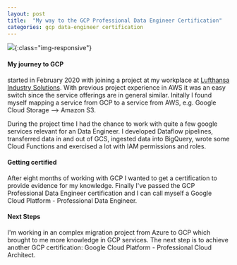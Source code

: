 ```yaml
---
layout: post
title:  "My way to the GCP Professional Data Engineer Certification"
categories: gcp data-engineer certification
---
```



![](/assets/gcp-pde.jpg){:class="img-responsive"}


#### My journey to GCP
started in February 2020 with joining a project at my workplace at [Lufthansa Industry Solutions](https://www.lufthansa-industry-solutions.com/). With previous project experience in AWS it was an easy switch since the service offerings are in general similar. Initally I found myself mapping a service from GCP to a service from AWS, e.g. Google Cloud Storage --> Amazon S3.

During the project time I had the chance to work with quite a few google services relevant for an Data Engineer. I developed Dataflow pipelines, transferred data in and out of GCS, ingested data into BigQuery, wrote some Cloud Functions and exercised a lot with IAM permissions and roles.

#### Getting certified
After eight months of working with GCP I wanted to get a certification to provide evidence for my knowledge. Finally I've passed the GCP Professional Data Engineer certification and I can call myself a Google Cloud Platform - Professional Data Engineer.

#### Next Steps
I'm working in an complex migration project from Azure to GCP which brought to me more knowledge in GCP services. The next step is to achieve another GCP certification: Google Cloud Platform - Professional Cloud Architect.